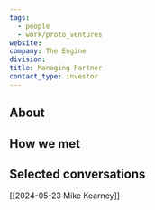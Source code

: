 ```yaml
---
tags:
  - people
  - work/proto_ventures
website: 
company: The Engine
division: 
title: Managing Partner
contact_type: investor
---
```

## About


## How we met


## Selected conversations
[[2024-05-23 Mike Kearney]]